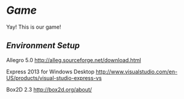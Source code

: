 *Game*
====

Yay! This is our game!

*Environment Setup*
---

Allegro 5.0
http://alleg.sourceforge.net/download.html

Express 2013 for Windows Desktop
http://www.visualstudio.com/en-US/products/visual-studio-express-vs

Box2D 2.3
http://box2d.org/about/
